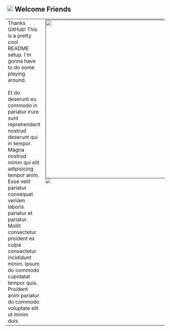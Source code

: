 ## &nbsp;<img width="20px" src="https://github.com/daephx/daephx/blob/master/assets/Mario_Hello.gif"> **Welcome Friends**

<table cellpadding="0" cellspacing="0" width="100%" border="0" border="0">
    <tr>
        <td width=60% valign="top">
            <!-- Text Body -->
            Thanks GitHub! This is a pretty cool README setup. I'm gonna have to do some playing around.<br><br>
            Et do deserunt eu commodo in pariatur irure sunt reprehenderit nostrud deserunt qui in tempor. Magna nostrud minim qui elit adipisicing tempor anim. Esse velit pariatur consequat veniam laboris pariatur et pariatur. Mollit consectetur proident ex culpa consectetur incididunt minim. Ipsum do commodo cupidatat tempor quis. Proident anim pariatur do commodo voluptate elit ut minim duis.
        </td>
        <td width=40% valign="top">
            <!-- Github Stats -->
            <a target="_blank" rel="noopener noreferrer" href=""><img width=500px
                    src="https://github-readme-stats.vercel.app/api?username=daephx&show_icons=true&hide_border=true&bg_color=00000000&text_color=dddddd&count_private=true&include_all_commits=true"></img></a>
            <a target="_blank" rel="noopener noreferrer" href=""><img
                    src="https://github-readme-stats.vercel.app/api/top-langs/?username=daephx&layout=compact&show_icons=true&hide_border=true&bg_color=00000000&text_color=dddddd" /></a>
            <!-- Social Links -->
            <a target="_blank" rel="noopener noreferrer" href="https://gitlab.com/daephx"><img
                    alt="Daemon Phenex | GitLab" width="26px" align=right
                    src="https://github.com/daephx/daephx/blob/master/assets/GitLab.svg" /></a>
            <!-- <a target="_blank" rel="noopener noreferrer" href="https://in.linkedin.com/in/daephx"><img
                    alt="Daemon Phenex | Linkedin" width="24px" align=right
                    src="https://github.com/daephx/daephx/blob/master/assets/Linkedin.svg" /></a> -->
            <!-- <a target="_blank" rel="noopener noreferrer" href="https://instagram.com/daephx/"><img
                    alt="Daemon Phenex | Instagram" width="24px" align=right
                    src="https://github.com/daephx/daephx/blob/master/assets/Instagram.svg" /></a> -->
            <a target="_blank" rel="noopener noreferrer" href="https://twitter.com/xpandaemonium"><img
                    alt="Daemon Phenex | Twitter" width="24px" align=right
                    src="https://github.com/daephx/daephx/blob/master/assets/Twitter.svg" /></a>
            <a target="_blank" rel="noopener noreferrer"
                href="https://www.youtube.com/channel/UCvWVQZRK5lmETzEf_CNmwcw"> <img alt="Daemon Phenex | Youtube"
                    width="26px" align=right
                    src="https://github.com/daephx/daephx/blob/master/assets/YouTube.svg" /></a>
            <a target="_blank" rel="noopener noreferrer" href="mailto:demonphoenix42@gmail.com"><img
                    alt="Daemon Phenex | Gmail" width="26px" align=right
                    src="https://github.com/daephx/daephx/blob/master/assets/Gmail.svg" /></a>
        </td>
    </tr>
</table>